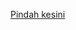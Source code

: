 [Pindah kesini](https://github.com/adeism/belajarslims/blob/main/modifikasi/Tampilan-2-Buku-per-Baris-di-Mobile.md)

